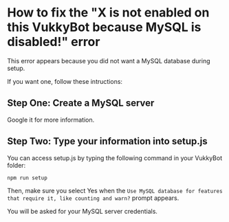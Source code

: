 # How to fix the "X is not enabled on this VukkyBot because MySQL is disabled!" error

This error appears because you did not want a MySQL database during setup.

If you want one, follow these intructions:

## Step One: Create a MySQL server

Google it for more information.

## Step Two: Type your information into setup.js

You can access setup.js by typing the following command in your VukkyBot folder:

```
npm run setup
```

Then, make sure you select Yes when the `Use MySQL database for features that require it, like counting and warn?` prompt appears.

You will be asked for your MySQL server credentials.